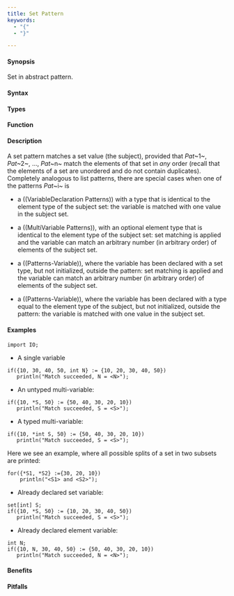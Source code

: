 ```yaml
---
title: Set Pattern
keywords:
  - "{"
  - "}"

---
```


#### Synopsis

Set in abstract pattern.

#### Syntax

#### Types

#### Function

#### Description

A set pattern matches a set value (the subject), provided that _Pat_~1~, _Pat_~2~, ..., _Pat_~n~ match the elements of that set in *any* order
(recall that the elements of a set are unordered and do not contain duplicates).
Completely analogous to list patterns, there are special cases when one of the patterns _Pat_~i~ is

*  a ((VariableDeclaration Patterns)) with a type that is identical to the element type of the subject set: the variable is matched with one value  in the subject set.

*  a ((MultiVariable Patterns)), with an optional element type that is identical to the element type of the subject set: set matching is applied and the variable can match an arbitrary number (in arbitrary order) of elements of the subject set.

*  a ((Patterns-Variable)), where the variable has been declared with a set type, but not initialized, outside the pattern: set matching is applied and the variable can match an arbitrary number (in arbitrary order) of elements of the subject set.

*  a ((Patterns-Variable)), where the variable has been declared with a type equal to the element type of the subject, but not initialized, outside the pattern: the variable is matched with one value in the subject set.




#### Examples

```rascal-shell
import IO;
```

* A single variable
```rascal-shell,continue
if({10, 30, 40, 50, int N} := {10, 20, 30, 40, 50})
   println("Match succeeded, N = <N>");
```

* An untyped multi-variable:
```rascal-shell,continue
if({10, *S, 50} := {50, 40, 30, 20, 10})
   println("Match succeeded, S = <S>");
```

* A typed multi-variable:
```rascal-shell,continue
if({10, *int S, 50} := {50, 40, 30, 20, 10})
   println("Match succeeded, S = <S>");
```
Here we see an example, where all possible splits of a set in two subsets are printed:
```rascal-shell,continue
for({*S1, *S2} :={30, 20, 10})
    println("<S1> and <S2>");
```

* Already declared set variable:
```rascal-shell,continue
set[int] S;
if({10, *S, 50} := {10, 20, 30, 40, 50})
   println("Match succeeded, S = <S>");
```

* Already declared element variable:
```rascal-shell,continue
int N;
if({10, N, 30, 40, 50} := {50, 40, 30, 20, 10})
   println("Match succeeded, N = <N>");
```

#### Benefits

#### Pitfalls


